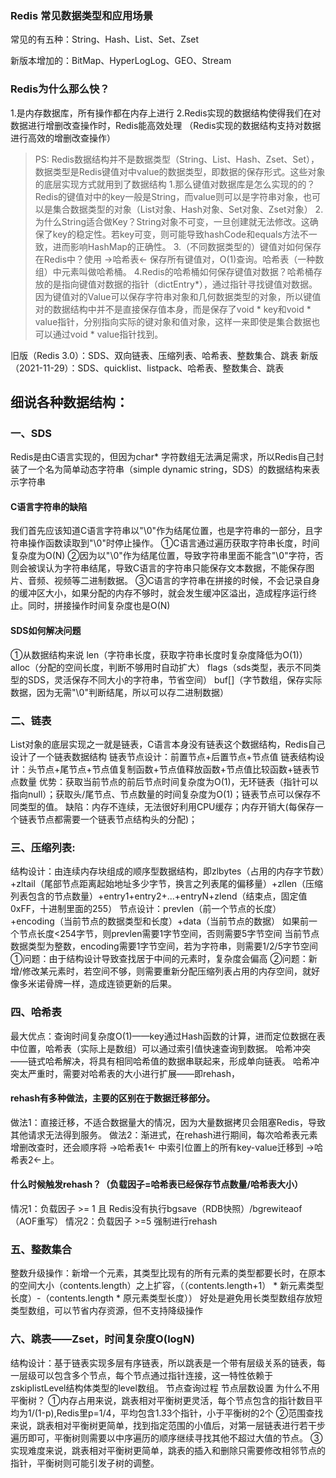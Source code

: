 ### Redis 常见数据类型和应用场景

常见的有五种：String、Hash、List、Set、Zset

新版本增加的：BitMap、HyperLogLog、GEO、Stream

### Redis为什么那么快？
1.是内存数据库，所有操作都在内存上进行
2.Redis实现的数据结构使得我们在对数据进行增删改查操作时，Redis能高效处理
（Redis实现的数据结构支持对数据进行高效的增删改查操作）

> PS:
> Redis数据结构并不是数据类型（String、List、Hash、Zset、Set），数据类型是Redis键值对中value的数据类型，即数据的保存形式。这些对象的底层实现方式就用到了数据结构
> 1.那么键值对数据库是怎么实现的的？Redis的键值对中的key一般是String，而value则可以是字符串对象，也可以是集合数据类型的对象（List对象、Hash对象、Set对象、Zset对象）
> 2.为什么String适合做Key？String对象不可变，一旦创建就无法修改。这确保了key的稳定性。若key可变，则可能导致hashCode和equals方法不一致，进而影响HashMap的正确性。
> 3.（不同数据类型的）键值对如何保存在Redis中？使用 →哈希表← 保存所有键值对，O(1)查询。哈希表（一种数组）中元素叫做哈希桶。
> 4.Redis的哈希桶如何保存键值对数据？哈希桶存放的是指向键值对数据的指针（dictEntry*），通过指针寻找键值对数据。因为键值对的Value可以保存字符串对象和几何数据类型的对象，所以键值对的数据结构中并不是直接保存值本身，而是保存了void * key和void * value指针，分别指向实际的键对象和值对象，这样一来即使是集合数据也可以通过void * value指针找到。


旧版（Redis 3.0）：SDS、双向链表、压缩列表、哈希表、整数集合、跳表
新版（2021-11-29）：SDS、quicklist、listpack、哈希表、整数集合、跳表

## 细说各种数据结构：
### 一、SDS
Redis是由C语言实现的，但因为char* 字符数组无法满足需求，所以Redis自己封装了一个名为简单动态字符串（simple dynamic string，SDS）的数据结构来表示字符串
#### C语言字符串的缺陷
我们首先应该知道C语言字符串以"\0"作为结尾位置，也是字符串的一部分，且字符串操作函数读取到"\0"时停止操作。
①C语言通过遍历获取字符串长度，时间复杂度为O(N)
②因为以"\0"作为结尾位置，导致字符串里面不能含"\0"字符，否则会被误认为字符串结尾，导致C语言的字符串只能保存文本数据，不能保存图片、音频、视频等二进制数据。
③C语言的字符串在拼接的时候，不会记录自身的缓冲区大小，如果分配的内存不够时，就会发生缓冲区溢出，造成程序运行终止。同时，拼接操作时间复杂度也是O(N)
#### SDS如何解决问题
①从数据结构来说
len（字符串长度，获取字符串长度时复杂度降低为O(1)）
alloc（分配的空间长度，判断不够用时自动扩大）
flags（sds类型，表示不同类型的SDS，灵活保存不同大小的字符串，节省空间）
buf[]（字节数组，保存实际数据，因为无需"\0"判断结尾，所以可以存二进制数据）

### 二、链表
List对象的底层实现之一就是链表，C语言本身没有链表这个数据结构，Redis自己设计了一个链表数据结构
链表节点设计：前置节点+后置节点+节点值
链表结构设计：头节点+尾节点+节点值复制函数+节点值释放函数+节点值比较函数+链表节点数量
优势：获取当前节点的前后节点时间复杂度为O(1)，无环链表（指针可以指向null）；获取头/尾节点、节点数量的时间复杂度为O(1)；链表节点可以保存不同类型的值。
缺陷：内存不连续，无法很好利用CPU缓存；内存开销大(每保存一个链表节点都需要一个链表节点结构头的分配)；
### 三、压缩列表:
结构设计：由连续内存块组成的顺序型数据结构，即zlbytes（占用的内存字节数）+zltail（尾部节点距离起始地址多少字节，换言之列表尾的偏移量）+zllen（压缩列表包含的节点数量）+entry1+entry2+...+entryN+zlend（结束点，固定值0xFF，十进制里面的255）
节点设计：prevlen（前一个节点的长度）+encoding（当前节点的数据类型和长度）+data（当前节点的数据）
如果前一个节点长度<254字节，则prevlen需要1字节空间，否则需要5字节空间
当前节点数据类型为整数，encoding需要1字节空间，若为字符串，则需要1/2/5字节空间
①问题：由于结构设计导致查找居于中间的元素时，复杂度会偏高
②问题：新增/修改某元素时，若空间不够，则需要重新分配压缩列表占用的内存空间，就好像多米诺骨牌一样，造成连锁更新的后果。
### 四、哈希表
最大优点：查询时间复杂度O(1)——key通过Hash函数的计算，进而定位数据在表中位置，哈希表（实际上是数组）可以通过索引值快速查询到数据。
哈希冲突——链式哈希解决，将具有相同哈希值的数据串联起来，形成单向链表。
哈希冲突太严重时，需要对哈希表的大小进行扩展——即rehash，
#### rehash有多种做法，主要的区别在于数据迁移部分。
做法1：直接迁移，不适合数据量大的情况，因为大量数据拷贝会阻塞Redis，导致其他请求无法得到服务。
做法2：渐进式，在rehash进行期间，每次哈希表元素增删改查时，还会顺序将 →哈希表1← 中索引位置上的所有key-value迁移到 →哈希表2←上。

#### 什么时候触发rehash？（负载因子=哈希表已经保存节点数量/哈希表大小）
情况1：负载因子 >= 1 且 Redis没有执行bgsave（RDB快照）/bgrewiteaof（AOF重写）
情况2：负载因子 >=5 强制进行rehash

### 五、整数集合
整数升级操作：新增一个元素，其类型比现有的所有元素的类型都要长时，在原本的空间大小（contents.length）之上扩容，（（contents.length+1） * 新元素类型长度）-（contents.length * 原元素类型长度））
好处是避免用长类型数组存放短类型数组，可以节省内存资源，但不支持降级操作

### 六、跳表——Zset，时间复杂度O(logN)
结构设计：基于链表实现多层有序链表，所以跳表是一个带有层级关系的链表，每一层级可以包含多个节点，每个节点通过指针连接，这一特性依赖于zskiplistLevel结构体类型的level数组。
节点查询过程
节点层数设置
为什么不用平衡树？
①内存占用来说，跳表相对平衡树更灵活，每个节点包含的指针数目平均为1/(1-p),Redis里p=1/4，平均包含1.33个指针，小于平衡树的2个
②范围查找来说，跳表相对平衡树更简单，找到指定范围的小值后，对第一层链表进行若干步遍历即可，平衡树则需要以中序遍历的顺序继续寻找其他不超过大值的节点。
③实现难度来说，跳表相对平衡树更简单，跳表的插入和删除只需要修改相邻节点的指针，平衡树则可能引发子树的调整。







